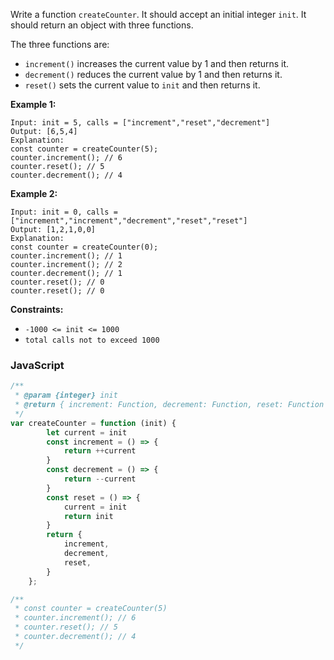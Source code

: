 Write a function `createCounter`. It should accept an initial integer `init`. It should return an object with three
functions.

The three functions are:

- `increment()` increases the current value by 1 and then returns it.
- `decrement()` reduces the current value by 1 and then returns it.
- `reset()` sets the current value to `init` and then returns it.

**Example 1:**

```
Input: init = 5, calls = ["increment","reset","decrement"]
Output: [6,5,4]
Explanation:
const counter = createCounter(5);
counter.increment(); // 6
counter.reset(); // 5
counter.decrement(); // 4
```

**Example 2:**

```
Input: init = 0, calls = ["increment","increment","decrement","reset","reset"]
Output: [1,2,1,0,0]
Explanation:
const counter = createCounter(0);
counter.increment(); // 1
counter.increment(); // 2
counter.decrement(); // 1
counter.reset(); // 0
counter.reset(); // 0
```

**Constraints:**

- `-1000 <= init <= 1000`
- `total calls not to exceed 1000`

### JavaScript

```javascript
/**
 * @param {integer} init
 * @return { increment: Function, decrement: Function, reset: Function }
 */
var createCounter = function (init) {
        let current = init
        const increment = () => {
            return ++current
        }
        const decrement = () => {
            return --current
        }
        const reset = () => {
            current = init
            return init
        }
        return {
            increment,
            decrement,
            reset,
        }
    };

/**
 * const counter = createCounter(5)
 * counter.increment(); // 6
 * counter.reset(); // 5
 * counter.decrement(); // 4
 */
```